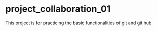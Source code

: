 # project_collaboration_01
This project is for practicing the basic functionalities of git and git hub
